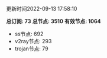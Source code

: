 更新时间2022-09-13 17:58:10

**总订阅: 73**
**总节点: 3510**
**有效节点: 1064**
- ss节点: 692
- v2ray节点: 293
- trojan节点: 79
